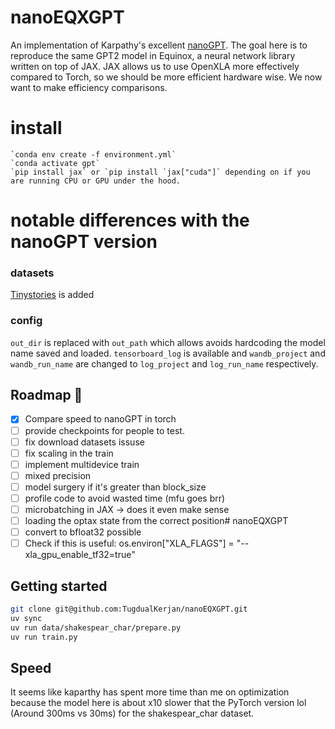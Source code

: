 # nanoEQXGPT

An implementation of Karpathy's excellent [nanoGPT](https://github.com/karpathy/nanoGPT/tree/master). The goal here is to reproduce the same GPT2 model in Equinox, a neural network library written on top of JAX. JAX allows us to use OpenXLA more effectively compared to Torch, so we should be more efficient hardware wise. We now want to make efficiency comparisons.

# install

    `conda env create -f environment.yml`
    `conda activate gpt`
    `pip install jax` or `pip install `jax["cuda"]` depending on if you are running CPU or GPU under the hood.

# notable differences with the nanoGPT version

### datasets

[Tinystories](https://arxiv.org/abs/2305.07759) is added 

### config

`out_dir` is replaced with `out_path` which allows avoids hardcoding the model name saved and loaded.
`tensorboard_log` is available and `wandb_project` and `wandb_run_name` are changed to `log_project` and `log_run_name` respectively.

## Roadmap 🚎

- [x] Compare speed to nanoGPT in torch
- [ ] provide checkpoints for people to test.
- [ ] fix download datasets issuse
- [ ] fix scaling in the train
- [ ] implement multidevice train
- [ ] mixed precision
- [ ] model surgery if it's greater than block_size
- [ ] profile code to avoid wasted time (mfu goes brr)
- [ ] microbatching in JAX -> does it even make sense 
- [ ] loading the optax state from the correct position# nanoEQXGPT
- [ ] convert to bfloat32 possible
- [ ] Check if this is useful: os.environ["XLA_FLAGS"] = "--xla_gpu_enable_tf32=true" 

## Getting started

```bash
git clone git@github.com:TugdualKerjan/nanoEQXGPT.git
uv sync
uv run data/shakespear_char/prepare.py
uv run train.py
```

## Speed 

It seems like kaparthy has spent more time than me on optimization because the model here is about x10 slower that the PyTorch version lol (Around 300ms vs 30ms) for the shakespear_char dataset.
